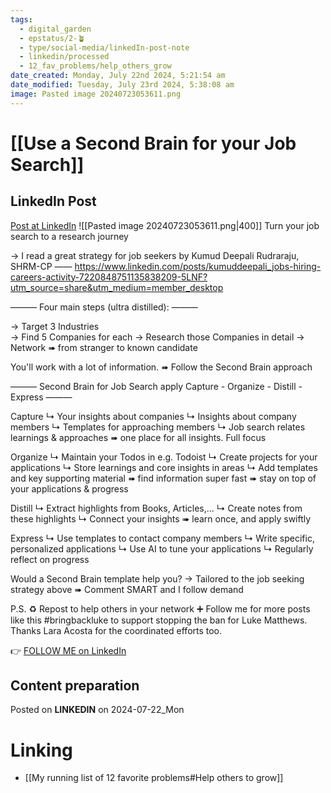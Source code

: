 ```yaml
---
tags:
  - digital_garden
  - epstatus/2-🪴
  - type/social-media/linkedIn-post-note
  - linkedin/processed
  - 12_fav_problems/help_others_grow
date_created: Monday, July 22nd 2024, 5:21:54 am
date_modified: Tuesday, July 23rd 2024, 5:38:08 am
image: Pasted image 20240723053611.png
---
```

# [[Use a Second Brain for your Job Search]]
## LinkedIn Post
[Post at LinkedIn](https://www.linkedin.com/posts/sebastiankamilli_bringbackluke-activity-7221030415132696577-AcHH?utm_source=share&utm_medium=member_desktop)
![[Pasted image 20240723053611.png|400]]
Turn your job search to a research journey

→ I read a great strategy for job seekers by
Kumud Deepali Rudraraju, SHRM-CP —— https://www.linkedin.com/posts/kumuddeepali_jobs-hiring-careers-activity-7220848751135838209-5LNF?utm_source=share&utm_medium=member_desktop

———
Four main steps (ultra distilled):
———

→ Target 3 Industries	
→ Find 5 Companies for each
→ Research those Companies in detail
→ Network ➠  from stranger to known candidate

You'll work with a lot of information.
➠ Follow the Second Brain approach

———
Second Brain for Job Search
apply Capture - Organize - Distill - Express
———

Capture
↳ Your insights about companies
↳ Insights about company members
↳ Templates for approaching members
↳ Job search relates learnings & approaches
➠ one place for all insights. Full focus

Organize
↳ Maintain your Todos in e.g. Todoist
↳ Create projects for your applications
↳ Store learnings and core insights in areas
↳ Add templates and key supporting material
➠ find information super fast
➠ stay on top of your applications & progress

Distill
↳ Extract highlights from Books, Articles,...
↳ Create notes from these highlights
↳ Connect your insights 
➠ learn once, and apply swiftly

Express
↳ Use templates to contact company members
↳ Write specific, personalized applications
↳ Use AI to tune your applications
↳ Regularly reflect on progress

Would a Second Brain template help you?
→ Tailored to the job seeking strategy above
➠ Comment SMART and I follow demand 

P.S. 
♻ Repost to help others in your network
➕ Follow me for more posts like this
#bringbackluke to support stopping the ban for Luke Matthews. 
Thanks Lara Acosta for the coordinated efforts too.

👉 [FOLLOW ME on LinkedIn](https://www.linkedin.com/comm/mynetwork/discovery-see-all?usecase=PEOPLE_FOLLOWS&followMember=sebastiankamilli)

## Content preparation

Posted on **LINKEDIN** on 2024-07-22_Mon
# Linking
+ [[My running list of 12 favorite problems#Help others to grow]]